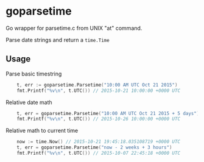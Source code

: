goparsetime
===========

Go wrapper for parsetime.c from UNIX "at" command.

Parse date strings and return a `time.Time`

Usage
-----

Parse basic timestring

```Go
    t, err := goparsetime.Parsetime("10:00 AM UTC Oct 21 2015")
    fmt.Printf("%v\n", t.UTC()) // 2015-10-21 10:00:00 +0000 UTC
```

Relative date math

```Go
    t, err = goparsetime.Parsetime("10:00 AM UTC Oct 21 2015 + 5 days")
    fmt.Printf("%v\n", t.UTC()) // 2015-10-26 10:00:00 +0000 UTC
```

Relative math to current time

```Go
    now := time.Now() // 2015-10-21 19:45:18.035108719 +0000 UTC
    t, err = goparsetime.Parsetime("now - 2 weeks + 3 hours")
    fmt.Printf("%v\n", t.UTC()) // 2015-10-07 22:45:18 +0000 UTC
```
